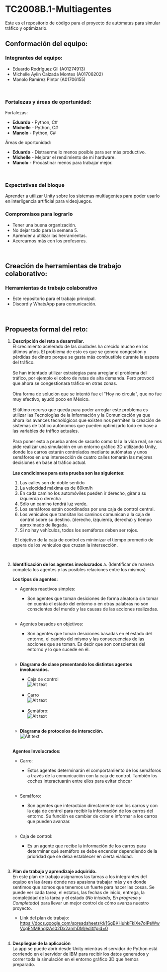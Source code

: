 # TC2008B.1-Multiagentes
Este es el repositorio de código para el proyecto de autómatas para simular tráfico y optimizarlo.

## Conformación del equipo:

### Integrantes del equipo:
* Eduardo Rodríguez Gil (A01274913)
* Michelle Aylin Calzada Montes (A01706202)
* Manolo Ramírez Pintor (A01706155)
<br>

### Fortalezas y áreas de oportunidad:
Fortalezas:
* __Eduardo__ - Python, C#
* __Michelle__ - Python, C#
* __Manolo__ - Python, C#

Áreas de oportunidad:
* __Eduardo__ - Distraerme lo menos posible para ser más productivo.
* __Michelle__ - Mejorar el rendimiento de mi hardware.
* __Manolo__ - Procastinar menos para trabajar mejor.
<br>


### Expectativas del bloque
Aprender a utilizar Unity sobre los sistemas multiagentes para poder usarlo en interligencia artificial para videojuegos. 
<br>

### Compromisos para lograrlo
* Tener una buena organización.
* No dejar todo para la semana 5.
* Aprender a utilizar las herramientas.
* Acercarnos más con los profesores.
<br>

## Creación de herramientas de trabajo colaborativo:

### Herramientas de trabajo colaborativo

* Este repositorio para el trabajo principal.
* Discord y WhatsApp para comunicación.
<br>

## Propuesta formal del reto:
1. __Descripción del reto a desarrollar.__<br>
    El crecimiento acelerado de las ciudades ha crecido mucho en los últimos años. El problema de esto es que se genera congestión y pérdidas de dinero porque se gasta más combustible durante la espera del tráfico.
    <br><br>
    Se han intentado utilizar estrategias para arreglar el problema del tráfico, por ejemplo el cobro de rutas de alta demanda. Pero provocó que ahora se congestionara tráfico en otras zonas.
    <br><br>
    Otra forma de solución que se intentó fue el "Hoy no circula", que no fue muy efectivo, ayudó poco en México.
    <br><br>
    El último recurso que queda para poder arreglar este problema es utilizar las Tecnologías de la Información y la Comunicación ya que ahora los avances tecnológicos que existen nos permiten la creación de sistemas de tráfico autónomos que pueden optimizarlo todo en base a las variables de tráfico actuales.
    <br><br>
    Para poner esto a prueba antes de sacarlo como tal a la vida real, se nos pide realizar una simulación en un entorno gráfico 3D utilizando Unity, donde los carros estarán controlados mediante autómatas y unos semáforos en una intersección de cuatro calles tomarán las mejores decisiones en base al tráfico actual.
    <br><br>
    __Las condiciones para esta prueba son las siguientes:__
    1. Las calles son de doble sentido
    2. La velocidad máxima es de 60km/h
    3. En cada camino los automóviles pueden ir derecho, girar a su izquierda o derecha
    4. Sólo un camino tendrá luz verde.
    5. Los semáforos están coordinados por una caja de control central.
    6. Los vehículos que transitan los caminos comunican a la caja de control sobre su destino. (derecho, izquierda, derecha) y tiempo aproximado de llegada.
    7. Si no hay vehículos, todos los semáforos deben ser rojos.
    
    &nbsp;
    El objetivo de la caja de control es minimizar el tiempo promedio de espera de los vehículos que cruzan la intersección.

    <br>

2. __Identificación de los agentes involucrados__
    a. (Identificar de manera completa los agentes y las posibles relaciones entre los mismos)<p>
    __Los tipos de agentes:__
    * Agentes reactivos simples:
        * Son agentes que toman desiciones de forma aleatoria sin tomar en cuenta el estado del entorno o en otras palabras no son conscientes del mundo y las causas de las acciones realizadas.<br><br>

    * Agentes basados en objetivos:
        * Son agentes que toman desiciones basadas en el estado del entorno, el cambio del mismo y las consecuencias de las acciones que se toman. Es decir que son conscientes del entorno y lo que sucede en él.<br><br>

    * __Diagrama de clase presentando los distintos agentes involucrados.__
        * Caja de control<br>
        ![Alt text](Diagramas/CajaContro.png?raw=true "Title")<br><br>
        * Carro<br>
        ![Alt text](Diagramas/Carro.png?raw=true "Title")<br><br>
        * Semáforo:<br>
        ![Alt text](Diagramas/Semaforo.png?raw=true "Title")<br><br>

    * __Diagrama de protocolos de interacción.__<br>
        ![Alt text](Diagramas/ProtocolosInteraccion.png?raw=true "Title")<br><br>

    __Agentes Involucrados:__
    * Carro:
        * Estos agentes determinarán el comportamiento de los semáforos a través de la comunicación con la caja de control. También los coches interactuarán entre ellos para evitar chocar<br><br>

    * Semáforo:
        * Son agentes que interactúan directamente con los carros y con la caja de control para recibir la información de los carros del entorno. Su función es cambiar de color e informar a los carros que pueden avanzar.<br><br>

    * Caja de control:
        * Es un agente que recibe la información de los carros para determinar qué semáforo se debe encender dependiendo de la prioridad que se deba establecer en cierta vialidad. <br><br>

3. __Plan de trabajo y aprendizaje adquirido.__<br>
    En este plan de trabajo asignamos las tareas a los integrantes del equipo en las áreas donde nos apasiona trabajar más y en donde sentimos que somos que tenemos un fuerte para hacer las cosas. Se puede ver cada tarea, el estatus, las fechas de inicio, entrega, la complejidad de la tarea y el estado (_No iniciado, En progreso y Completado_) para llevar un mejor control de cómo avanza nuestro proyecto.
    * Link del plan de trabajo: https://docs.google.com/spreadsheets/d/1SgBKHuhkFkiXe7oIPeWwVcgENM8nqlzAs02Dx2amhDM/edit#gid=0 <br><br>

4. __Despliegue de la aplicación__<br>
    La app se puede abrir desde Unity mientras el servidor de Python está corriendo en el servidor de IBM para recibir los datos generados y correr toda la simulación en el entorno gráfico 3D que hemos preparado.